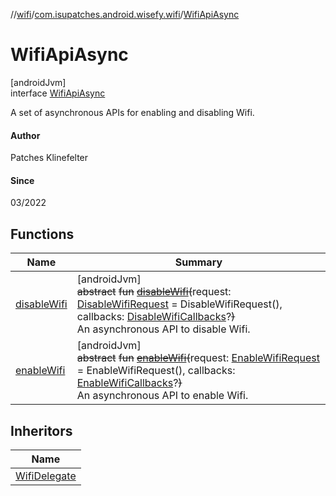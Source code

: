 //[wifi](../../../index.md)/[com.isupatches.android.wisefy.wifi](../index.md)/[WifiApiAsync](index.md)

# WifiApiAsync

[androidJvm]\
interface [WifiApiAsync](index.md)

A set of asynchronous APIs for enabling and disabling Wifi.

#### Author

Patches Klinefelter

#### Since

03/2022

## Functions

| Name | Summary |
|---|---|
| [disableWifi](disable-wifi.md) | [androidJvm]<br>~~abstract~~ ~~fun~~ [~~disableWifi~~](disable-wifi.md)~~(~~request: [DisableWifiRequest](../../com.isupatches.android.wisefy.wifi.entities/-disable-wifi-request/index.md) = DisableWifiRequest(), callbacks: [DisableWifiCallbacks](../../com.isupatches.android.wisefy.wifi.callbacks/-disable-wifi-callbacks/index.md)?~~)~~<br>An asynchronous API to disable Wifi. |
| [enableWifi](enable-wifi.md) | [androidJvm]<br>~~abstract~~ ~~fun~~ [~~enableWifi~~](enable-wifi.md)~~(~~request: [EnableWifiRequest](../../com.isupatches.android.wisefy.wifi.entities/-enable-wifi-request/index.md) = EnableWifiRequest(), callbacks: [EnableWifiCallbacks](../../com.isupatches.android.wisefy.wifi.callbacks/-enable-wifi-callbacks/index.md)?~~)~~<br>An asynchronous API to enable Wifi. |

## Inheritors

| Name |
|---|
| [WifiDelegate](../-wifi-delegate/index.md) |
